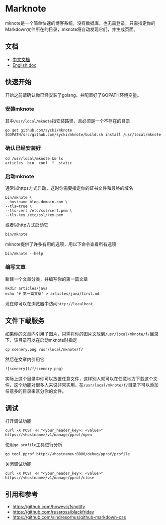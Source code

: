 # Marknote
mknote是一个简单快速的博客系统，没有数据库，也无需登录，只需指定你的Markdown文件所在的目录，mknote将自动发现它们，并生成页面。

## 文档
* [中文文档](https://github.com/sycki/mknote/blob/master/README_CH.md)
* [English doc](https://github.com/sycki/mknote)

## 快速开始
开始之前请确认你已经安装了golang，并配置好了GOPATH环境变量。

### 安装mknote
其中`/usr/local/mknote`指安装路径，且必须是一个不存在的目录
```
go get github.com/sycki/mknote
$GOPATH/src/github.com/sycki/mknote/build.sh install /usr/local/mknote
```

### 确认已经安装好
```
cd /usr/local/mknote && ls
articles  bin  conf  f  static
```

### 启动mknote
通常以https方式启动，这时你需要指定你的证书文件和最终的域名
```
bin/mknote \
--hostname blog.domain.com \
--tls=true \
--tls-cert /etc/ssl/cert.pem \
--tls-key /etc/ssl/key.pem
```

或者以http方式启动它
```
bin/mknote
```

mknote提供了许多有用的选项，用以下命令查看所有选项
```
bin/mknote --help
```

### 编写文章
新建一个文章分类，并编写你的第一篇文章
```
mkdir articles/java
echo '# 第一篇文章' > articles/java/first.md
```

现在你可以在浏览器中访问`http://localhost`

## 文件下载服务
如果你的文章内引用了图片，只需将你的图片文放到`/usr/local/mknote/f/`目录下，该目录可以在启动mknote时指定
```
cp scenery.png /usr/local/mknote/f/
```

然后在文章内引用它
```
![scenery](/f/scenery.png)
```

实际上这个目录中你可以放置任意文件，这样别人就可以在任意地方下载这个文件，这个功能对很多人来说非常实用，在`/usr/local/mknote/f/`目录下可以添加任意多的目录来区分你的文件。

## 调试
打开调试功能
```
curl -X POST -H "<your_header_key>: <value>" https://<hostname>/v1/manage/pprof/open
```

使用`go profile`工具进行分析
```
go tool pprof http://<hostname>:8000/debug/pprof/profile
```

关闭调试功能
```
curl -X POST -H "<your_header_key>: <value>" https://<hostname>/v1/manage/pprof/close
```

## 引用和参考
* https://github.com/howeyc/fsnotify
* https://github.com/russross/blackfriday
* https://github.com/sindresorhus/github-markdown-css

